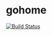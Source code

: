 # gohome

[![Build Status](https://travis-ci.com/YutoMizutani/gohome.svg?branch=master)](https://travis-ci.com/YutoMizutani/gohome)
